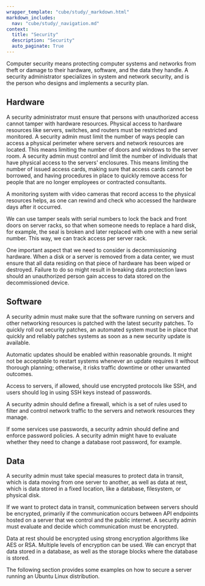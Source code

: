 ```yaml
---
wrapper_template: "cube/study/_markdown.html"
markdown_includes:
  nav: "cube/study/_navigation.md"
context:
  title: "Security"
  description: "Security"
  auto_paginate: True
---
```


Computer security means protecting computer systems and networks from theft or damage
to their hardware, software, and the data they handle.
A security administrator specializes in system and network security,
and is the person who designs and implements a security plan.

## Hardware

A security administrator must ensure that persons with unauthorized
access cannot tamper with hardware resources. Physical access
to hardware resources like servers, switches, and routers must be
restricted and monitored.
A security admin must limit the number of ways people can
access a physical perimeter where servers and network resources are
located. This means limiting the number of doors and windows to the
server room.
A security admin must control and limit the number of individuals
that have physical access to the servers' enclosures. This
means limiting the number of issued access cards, making sure that
access cards cannot be borrowed, and having procedures in place to
quickly remove access for people that are no longer employees or
contracted consultants.

A monitoring system with video cameras that record access to the
physical resources helps, as one can rewind and check who
accessed the hardware days after it occurred.

We can use tamper seals with serial numbers to lock the back and front
doors on server racks, so that when someone needs to replace a hard
disk, for example, the seal is broken and later replaced with one
with a new serial number. This way, we can track access per server
rack.

One important aspect that we need to consider is decommissioning
hardware. When a disk or a server is removed from a data center, we
must ensure that all data residing on that piece of hardware has
been wiped or destroyed. Failure to do so might result in breaking
data protection laws should an unauthorized person gain access to
data stored on the decommissioned device.

## Software

A security admin must make sure that the software running on servers
and other networking resources is patched with the latest security
patches. To quickly roll out security patches, an
automated system must be in place that quickly and reliably patches systems
as soon as a new security update is available.

Automatic updates should be enabled within reasonable grounds. It
might not be acceptable to restart systems whenever an update requires
it without thorough planning; otherwise, it risks traffic
downtime or other unwanted outcomes.

Access to servers, if allowed, should use encrypted protocols
like SSH, and users should log in using SSH keys instead of passwords.

A security admin should define a firewall, which is a set of rules
used to filter and control network traffic to the servers and network
resources they manage.

If some services use passwords, a security admin should define and
enforce password policies. A security admin might have to evaluate whether
they need to change a database root password, for example.

## Data

A security admin must take special measures to protect data in transit,
which is data moving from one server to another, as well as data
at rest, which is data stored in a fixed location, like a database,
filesystem, or physical disk.

If we want to protect data in transit, communication between servers should be
encrypted, primarily if the communication occurs between API endpoints
hosted on a server that we control and the public internet.
A security admin must evaluate and decide which communication must be
encrypted.

Data at rest should be encrypted using strong encryption algorithms
like AES or RSA. Multiple levels of encryption can be used. We can
encrypt that data stored in a database, as well as the storage
blocks where the database is stored.

The following section provides some examples on how to secure a server running
an Ubuntu Linux distribution.

